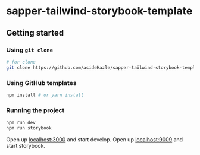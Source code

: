 # sapper-tailwind-storybook-template

## Getting started

### Using `git clone`

```bash
# for clone
git clone https://github.com/asideHazle/sapper-tailwind-storybook-template
```


### Using GitHub templates

``` bash
npm install # or yarn install
```


### Running the project

```bash
npm run dev
npm run storybook
```

Open up [localhost:3000](http://localhost:3000) and start develop.
Open up [localhost:9009](http://localhost:9009) and start storybook.
